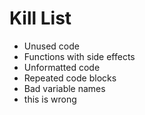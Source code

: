 Kill List
=========
* Unused code
* Functions with side effects
* Unformatted code
* Repeated code blocks
* Bad variable names
* this is wrong